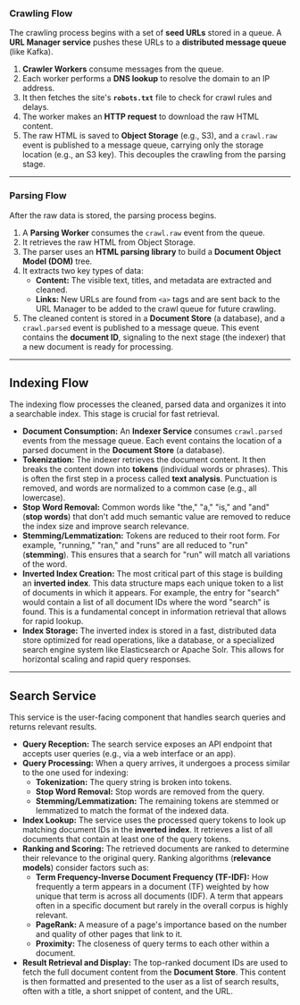 ### **Crawling Flow**

The crawling process begins with a set of **seed URLs** stored in a queue. A **URL Manager service** pushes these URLs to a **distributed message queue** (like Kafka). 

1.  **Crawler Workers** consume messages from the queue.
2.  Each worker performs a **DNS lookup** to resolve the domain to an IP address.
3.  It then fetches the site's **`robots.txt`** file to check for crawl rules and delays.
4.  The worker makes an **HTTP request** to download the raw HTML content.
5.  The raw HTML is saved to **Object Storage** (e.g., S3), and a `crawl.raw` event is published to a message queue, carrying only the storage location (e.g., an S3 key). This decouples the crawling from the parsing stage.

---

### **Parsing Flow**

After the raw data is stored, the parsing process begins.

1.  A **Parsing Worker** consumes the `crawl.raw` event from the queue.
2.  It retrieves the raw HTML from Object Storage.
3.  The parser uses an **HTML parsing library** to build a **Document Object Model (DOM)** tree.
4.  It extracts two key types of data:
    * **Content:** The visible text, titles, and metadata are extracted and cleaned.
    * **Links:** New URLs are found from `<a>` tags and are sent back to the URL Manager to be added to the crawl queue for future crawling.
5.  The cleaned content is stored in a **Document Store** (a database), and a `crawl.parsed` event is published to a message queue. This event contains the **document ID**, signaling to the next stage (the indexer) that a new document is ready for processing.


---

## Indexing Flow

The indexing flow processes the cleaned, parsed data and organizes it into a searchable index. This stage is crucial for fast retrieval.

* **Document Consumption:** An **Indexer Service** consumes `crawl.parsed` events from the message queue. Each event contains the location of a parsed document in the **Document Store** (a database).
* **Tokenization:** The indexer retrieves the document content. It then breaks the content down into **tokens** (individual words or phrases). This is often the first step in a process called **text analysis**. Punctuation is removed, and words are normalized to a common case (e.g., all lowercase).
* **Stop Word Removal:** Common words like "the," "a," "is," and "and" (**stop words**) that don't add much semantic value are removed to reduce the index size and improve search relevance.
* **Stemming/Lemmatization:** Tokens are reduced to their root form. For example, "running," "ran," and "runs" are all reduced to "run" (**stemming**). This ensures that a search for "run" will match all variations of the word.
* **Inverted Index Creation:** The most critical part of this stage is building an **inverted index**. This data structure maps each unique token to a list of documents in which it appears. For example, the entry for "search" would contain a list of all document IDs where the word "search" is found. This is a fundamental concept in information retrieval that allows for rapid lookup. 
* **Index Storage:** The inverted index is stored in a fast, distributed data store optimized for read operations, like a database, or a specialized search engine system like Elasticsearch or Apache Solr. This allows for horizontal scaling and rapid query responses.

---

## Search Service

This service is the user-facing component that handles search queries and returns relevant results.

* **Query Reception:** The search service exposes an API endpoint that accepts user queries (e.g., via a web interface or an app).
* **Query Processing:** When a query arrives, it undergoes a process similar to the one used for indexing:
    * **Tokenization:** The query string is broken into tokens.
    * **Stop Word Removal:** Stop words are removed from the query.
    * **Stemming/Lemmatization:** The remaining tokens are stemmed or lemmatized to match the format of the indexed data.
* **Index Lookup:** The service uses the processed query tokens to look up matching document IDs in the **inverted index**. It retrieves a list of all documents that contain at least one of the query tokens.
* **Ranking and Scoring:** The retrieved documents are ranked to determine their relevance to the original query. Ranking algorithms (**relevance models**) consider factors such as:
    * **Term Frequency-Inverse Document Frequency (TF-IDF):** How frequently a term appears in a document (TF) weighted by how unique that term is across all documents (IDF). A term that appears often in a specific document but rarely in the overall corpus is highly relevant.
    * **PageRank:** A measure of a page's importance based on the number and quality of other pages that link to it. 
    * **Proximity:** The closeness of query terms to each other within a document.
* **Result Retrieval and Display:** The top-ranked document IDs are used to fetch the full document content from the **Document Store**. This content is then formatted and presented to the user as a list of search results, often with a title, a short snippet of content, and the URL.

